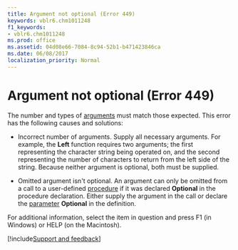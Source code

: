 ```yaml
---
title: Argument not optional (Error 449)
keywords: vblr6.chm1011248
f1_keywords:
- vblr6.chm1011248
ms.prod: office
ms.assetid: 04d08e66-7084-8c94-52b1-b471423846ca
ms.date: 06/08/2017
localization_priority: Normal
---
```



# Argument not optional (Error 449)

The number and types of [arguments](../../Glossary/vbe-glossary.md#argument) must match those expected. This error has the following causes and solutions:



- Incorrect number of arguments. Supply all necessary arguments. For example, the  **Left** function requires two arguments; the first representing the character string being operated on, and the second representing the number of characters to return from the left side of the string. Because neither argument is optional, both must be supplied.
    
- Omitted argument isn't optional. An argument can only be omitted from a call to a user-defined [procedure](../../Glossary/vbe-glossary.md#procedure) if it was declared **Optional** in the procedure declaration. Either supply the argument in the call or declare the [parameter](../../Glossary/vbe-glossary.md#parameter) **Optional** in the definition.
    

For additional information, select the item in question and press F1 (in Windows) or HELP (on the Macintosh).

[!include[Support and feedback](~/includes/feedback-boilerplate.md)]
